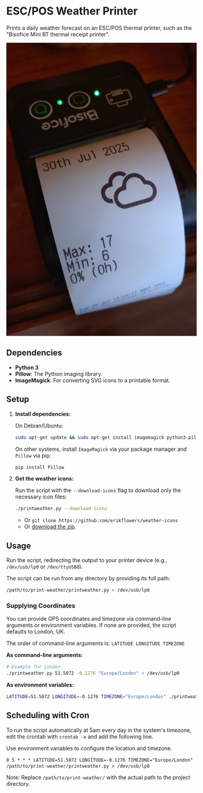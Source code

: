 # ESC/POS Weather Printer

Prints a daily weather forecast on an ESC/POS thermal printer, such as the "Bisofice Mini BT thermal receipt printer".

![Photo of weather-print in action on a thermal receipt printer](./weather-print.jpg)

## Dependencies

- **Python 3**
- **Pillow**: The Python imaging library.
- **ImageMagick**: For converting SVG icons to a printable format.

## Setup

1.  **Install dependencies:**

    On Debian/Ubuntu:
    ```bash
    sudo apt-get update && sudo apt-get install imagemagick python3-pil
    ```

    On other systems, install `ImageMagick` via your package manager and `Pillow` via pip:
    ```bash
    pip install Pillow
    ```

2.  **Get the weather icons:**

    Run the script with the `--download-icons` flag to download only the necessary icon files:
    ```bash
    ./printweather.py --download-icons
    ```

    - Or `git clone https://github.com/erikflowers/weather-icons`
    - Or [download the zip](https://github.com/erikflowers/weather-icons/archive/refs/heads/master.zip).

## Usage

Run the script, redirecting the output to your printer device (e.g., `/dev/usb/lp0` or `/dev/ttyUSB0`).

The script can be run from any directory by providing its full path:
```bash
/path/to/print-weather/printweather.py > /dev/usb/lp0
```

### Supplying Coordinates

You can provide GPS coordinates and timezone via command-line arguments or environment variables. If none are provided, the script defaults to London, UK.

The order of command-line arguments is: `LATITUDE LONGITUDE TIMEZONE`

**As command-line arguments:**
```bash
# Example for London
./printweather.py 51.5072 -0.1276 "Europe/London" > /dev/usb/lp0
```

**As environment variables:**
```bash
LATITUDE=51.5072 LONGITUDE=-0.1276 TIMEZONE="Europe/London" ./printweather.py > /dev/usb/lp0
```

## Scheduling with Cron

To run the script automatically at 5am every day in the system's timezone, edit the crontab with `crontab -e` and add the following line.

Use environment variables to configure the location and timezone.

```
0 5 * * * LATITUDE=51.5072 LONGITUDE=-0.1276 TIMEZONE="Europe/London" /path/to/print-weather/printweather.py > /dev/usb/lp0
```

Note: Replace `/path/to/print-weather/` with the actual path to the project directory.
